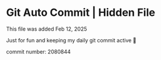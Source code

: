 # Git Auto Commit | Hidden File

This file was added Feb 12, 2025

Just for fun and keeping my daily git commit active 🤪

commit number: 2080844

